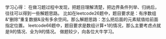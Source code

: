 学习心得：
	在做习题过程中发现，把题目理解清楚，把边界条件列举、归纳后，往往可以得到一些解题思路。
	比如在leetcode26题中，题目要求是：有序数组&“删除”重复数据&没有多余空间。那么解题思路：怎么把后面的元素赋值给前面指定位置。
	leetcode66题中，题目要求是数组计算+1的情况，那么主要考虑点就是9的情况、全为9的情况。
	做题较少，向各位大牛学习。